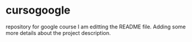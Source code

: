 # cursogoogle
repository for google course
I am editting the README file. Adding some more details about the
project description.
